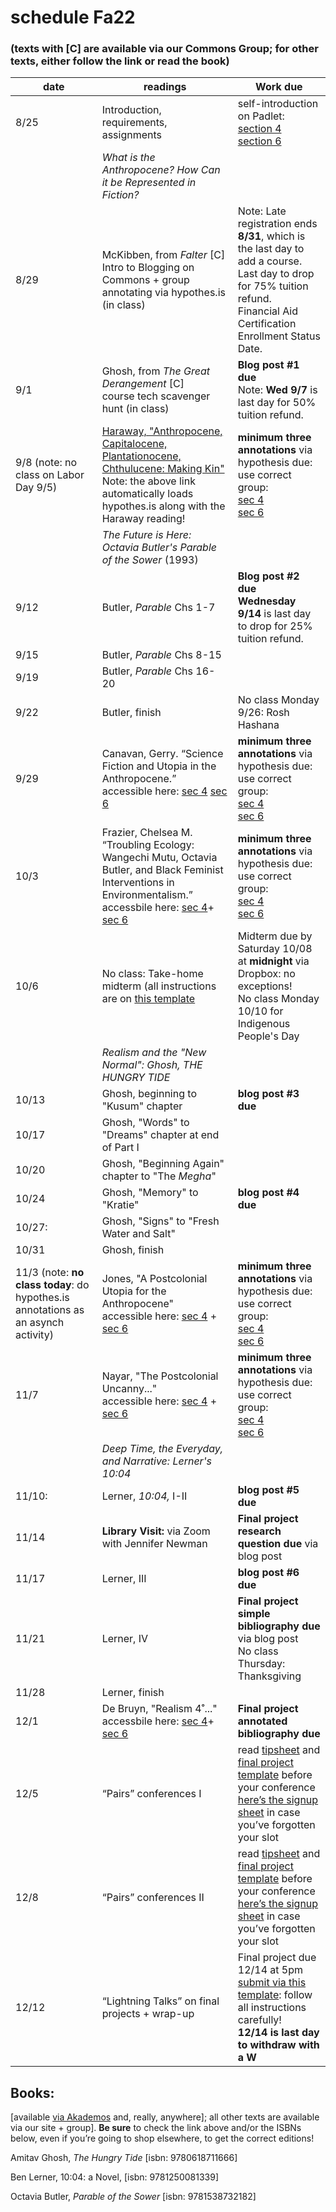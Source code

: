# schedule Fa22


### (texts with [C] are available via our Commons Group; for other texts, either follow the link or read the book)
| **date**                                | **readings**                                                                                                                                                                                                                                                                                                                                                                                                      | **Work due**                                                                                                                                                                                                                                                                                                                                                                                                                                            |
| --------------------------------------- | ----------------------------------------------------------------------------------------------------------------------------------------------------------------------------------------------------------------------------------------------------------------------------------------------------------------------------------------------------------------------------------------------------------------- | ------------------------------------------------------------------------------------------------------------------------------------------------------------------------------------------------------------------------------------------------------------------------------------------------------------------------------------------------------------------------------------------------------------------------------------------------------- |
| 8/25                                    | Introduction, requirements, assignments                                                                                                                                                                                                                                                                                                                                                                           | self-introduction on Padlet: <br>[section 4](https://huntercollege68.padlet.org/jallred/378c4b98g5shuuu9) <br>[section 6](https://huntercollege68.padlet.org/jallred/d3pugybeb7y2ksm3)                                                                                                                                                                                                                                                                                                                                                                                                                             |
|                                         | *What is the Anthropocene? How Can it be Represented in Fiction?*                                                                                                                                                                                                                                                                                                                                   |                                                                                                                                                                                                                                                                                                                                                                                                                                                         |
| 8/29                                    | McKibben, from *Falter* [C] <br>Intro to Blogging on Commons + group annotating via hypothes.is (in class)                                                                                                                             | Note: Late registration ends **8/31**, which is the last day to add a course. <br>Last day to drop for 75% tuition refund. <br>Financial Aid Certification Enrollment Status Date.                                                                                                                                                                                                                                                                               |
| 9/1                                     | Ghosh, from *The Great Derangement* [C]<br>course tech scavenger hunt (in class)                                                                                                                                                                                    | **Blog post #1 due**<br>Note: **Wed 9/7** is last day for 50% tuition refund.                                                                                                                                                                                                                                                                                                                                                                               |
| 9/8 (note: no class on Labor Day 9/5)  | [Haraway, "Anthropocene, Capitalocene, Plantationocene, Chthulucene: Making Kin"](https://via.hypothes.is/https://read.dukeupress.edu/environmental-humanities/article/6/1/159/8110/Anthropocene-Capitalocene-Plantationocene)<br>Note: the above link automatically loads hypothes.is along with the Haraway reading!                                                                                                                                                                                                                                                                         |**minimum three annotations** via hypothesis due: <br>use correct group:<br>[sec 4](https://hypothes.is/groups/k72kZo7r/allred252fa22s4)<br>[sec 6](https://hypothes.is/groups/k72kZo7r/allred252fa22s6)                                                                                                                                                                                                                                                                                                                                                                                                                                                        |
|                                         | *The Future is Here: Octavia Butler's Parable of the Sower* (1993)                                                                                                                                                                                                                                                                                                                                                                     |                                                                                                                                                                                                                                                                                                                                                                                                                                                         |
| 9/12                                    | Butler, *Parable* Chs 1-7| **Blog post #2 due**<br>**Wednesday 9/14** is last day to drop for 25% tuition refund.                                                                                                                                                                                                                                                                                                                                                                            |
| 9/15                                    | Butler, *Parable* Chs 8-15                                                                                                                                                                                                                                                                                                                                                                                        |                                                                                                                                                                                                                                                                                                                                                                                                                                                         |
| 9/19                                    | Butler, *Parable* Chs 16-20                                                                                                                                                                                                                                                                                                                                                                                    |                                                                                                                                                                                                                                                                                                                                                                                                                                                         |
| 9/22                                    | Butler, finish| No class Monday 9/26: Rosh Hashana                                                                                                                                                                                                                                                                                                                                                                                       |                                                                                                                                                                                                                                                                                                                                                                                                                                                         |
| 9/29                | Canavan, Gerry. “Science Fiction and Utopia in the Anthropocene.” <br> accessible here: [sec 4](https://engl252fa22s4.commons.gc.cuny.edu/etexts/canavanscience-fiction-and-utopia-in-the-anthropocene/) [sec 6](https://engl252fa22s6.commons.gc.cuny.edu/etexts/canavan-science-fiction-and-utopia-in-the-anthropocene/)                                                                                                                                                                                                                                                                                                                                                                                        |**minimum three annotations** via hypothesis due: <br>use correct group:<br>[sec 4](https://hypothes.is/groups/k72kZo7r/allred252fa22s4)<br>[sec 6](https://hypothes.is/groups/k72kZo7r/allred252fa22s6)                                                                                                                                                                                                                                                                                                                                                                                                                                                        |
| 10/3                 | Frazier, Chelsea M. “Troubling Ecology: Wangechi Mutu, Octavia Butler, and Black Feminist Interventions in Environmentalism.”<br> accessbile here: [sec 4](https://engl252fa22s4.commons.gc.cuny.edu/frazier-troubling-ecology/)+ [sec 6](https://engl252fa22s6.commons.gc.cuny.edu/frazier-troubling-ecology/)                                                                                                                                                                                                                                                                                                                                                                                          | **minimum three annotations** via hypothesis due: <br>use correct group:<br>[sec 4](https://hypothes.is/groups/k72kZo7r/allred252fa22s4)<br>[sec 6](https://hypothes.is/groups/k72kZo7r/allred252fa22s6)                                                                                                                                                                                                                                                                                                                                                                                                |
| 10/6                                    | No class: Take-home midterm (all instructions are on [this template](https://www.dropbox.com/s/ba1gqde2rouws01/midterm%20template.docx?dl=0)                                                                                                                                                                                                                                                                                                                                                           | Midterm due by Saturday 10/08 at **midnight** via Dropbox: no exceptions!                                                                                                                                                                                                                                                                                                                                                                                 <br>No class Monday 10/10 for Indigenous People's Day                                                                                                                                                                                                                                                                                                                                                                                                          |                                                                                                                                                                                                                                                                                                                                                                                                                                                         |
|                                       |       *Realism and the "New Normal": Ghosh, THE HUNGRY TIDE*                                                                                                                                                                                                                                                                                                                                                                                             |
|    10/13               | Ghosh, beginning to "Kusum" chapter| **blog post #3 due**
|   10/17                                 | Ghosh, "Words" to "Dreams" chapter at end of Part I| |
|10/20 |           Ghosh, "Beginning Again" chapter to "The *Megha*"                                                                                                                                                                                                                                                                                                                                                                                                                                             |
| 10/24                                   | Ghosh, "Memory" to "Kratie"                                                                                                                                                                                                                                                                                                                                                          | **blog post #4 due**                                                                                                                                                                                                                                                                                                                                                                                                                                                        |
| 10/27: | Ghosh, "Signs" to "Fresh Water and Salt"                                                                                                                                                                                                                                                                                                                                                                            |                                                                                                                                                                                                                                                                                                                                                                                          |
| 10/31                                   | Ghosh, finish                                                                                                                                                                                                                                                                                                                                                                                |                                                                                                                                                                                                                                                                                                                                                                                                                                                         |
| 11/3 (note: **no class today**: do hypothes.is annotations as an asynch activity)                                   | Jones, "A Postcolonial Utopia for the Anthropocene"<br> accessible here: [sec 4](https://engl252fa22s4.commons.gc.cuny.edu/jones/) + [sec 6](https://engl252fa22s6.commons.gc.cuny.edu/jones/)                                                                                                                                                             | **minimum three annotations** via hypothesis due: <br>use correct group:<br>[sec 4](https://hypothes.is/groups/k72kZo7r/allred252fa22s4)<br>[sec 6](https://hypothes.is/groups/k72kZo7r/allred252fa22s6)                                                                                                                                                                                                                                                                                                                                                                                                                                                           |
| 11/7                                    | Nayar, "The Postcolonial Uncanny..."<br> accessible here: [sec 4](https://engl252fa22s4.commons.gc.cuny.edu/nayar-the-postcolonial-uncanny/) + [sec 6](https://engl252fa22s6.commons.gc.cuny.edu/nayar-the-postcolonial-uncanny/)                                                                                                                                                                                     | **minimum three annotations** via hypothesis due: <br>use correct group:<br>[sec 4](https://hypothes.is/groups/k72kZo7r/allred252fa22s4)<br>[sec 6](https://hypothes.is/groups/k72kZo7r/allred252fa22s6)                                                                                                                                                                                                                                                                                                                                                                                                                                                       |
|                                         | *Deep Time, the Everyday, and Narrative: Lerner's 10:04*                                                                                                                                                                                                                                                                                                                                                      |                                                                                                                                                                                                                                                                                                                                                                                                                                                         |
| 11/10:                   | Lerner, *10:04,* I-II                                                                                                                                                                                                  | **blog post #5 due**                                                                                                                                                                                                                                                                                                                                                                               |
| 11/14                                    | **Library Visit:** via Zoom with Jennifer Newman                                                                                                                                                                                                                                                                                                                                                                  | **Final project research question due** via blog post                                                                                                                                                                                                                                                                                                                                                                                                       |
| 11/17                | Lerner, III | **blog post #6 due**                                                                                                                                                                                                                                                                                                                                                                     |
| 11/21                                   | Lerner, IV                                                                                                                                                                                                                                                                                                                                                                                        | **Final project simple bibliography due** via blog post <br>No class Thursday: Thanksgiving                                                                                                                                                                                                                                                                                                                                                                                                    |
| 11/28                | Lerner, finish                                                         |                                                                                                                                                                                                                                                                                                                                                                                                                   |
| 12/1                                   | De Bruyn, "Realism 4˚..."<br> accessbile here: [sec 4](https://engl252fa22s4.commons.gc.cuny.edu/de-bruyn-realism-4%cb%9a-objects-weather-and-infrastructure/)+ [sec 6](https://engl252fa22s6.commons.gc.cuny.edu/de-bruyn-realism-4%cb%9a-objects-weather-and-infrastructure/)                                                                                                                                                                                                                                                                                                                          | **Final project annotated bibliography due**                                                                                                                                                                                                                                                                                                                                                                                                                |
| 12/5                                   | “Pairs” conferences I                                                                                                                                                                                                                                                                                                                                                                                             | read [tipsheet](https://www.dropbox.com/scl/fi/x4mnea9ee7afhurw5yfle/Pairs-Conferences-Tipsheet.paper?dl=0&rlkey=ypdg373lnvpe27p5uqm6r5i4p)  and [final project template](https://www.dropbox.com/s/3bnrb8jp8rw2qfg/final-project-template-word.docx?dl=0) before your conference<br>[here’s the signup sheet](https://docs.google.com/spreadsheets/d/1sJG0XuXA02rpE5l4brnXEEozR2-FlCTwOxmqbqCK9jw/edit?usp=sharing) in case you’ve forgotten your slot |
| 12/8                                    | “Pairs” conferences II                                                                                                                                                                                                                                                                                                                                                                                            | read [tipsheet](https://www.dropbox.com/scl/fi/x4mnea9ee7afhurw5yfle/Pairs-Conferences-Tipsheet.paper?dl=0&rlkey=ypdg373lnvpe27p5uqm6r5i4p)  and [final project template](https://www.dropbox.com/s/3bnrb8jp8rw2qfg/final-project-template-word.docx?dl=0) before your conference<br>[here’s the signup sheet](https://docs.google.com/spreadsheets/d/1sJG0XuXA02rpE5l4brnXEEozR2-FlCTwOxmqbqCK9jw/edit?usp=sharing) in case you’ve forgotten your slot |
| 12/12                                    | “Lightning Talks” on final projects + wrap-up                                                                                                                                                                                                                                                                                                                                                                     | Final project due 12/14 at 5pm<br>[submit via this template](https://www.dropbox.com/s/3bnrb8jp8rw2qfg/final-project-template-word.docx?dl=0): follow all instructions carefully!  <br>**12/14 is last day to withdraw with a W**                                                                                                                                                                                                                             |


## Books:

[available [via Akademos](http://hunter.textbookx.com/institutional/index.php?action=browse#books/2337522/) and, really, anywhere]; all other texts are available via our site + group]. **Be sure** to check the link above and/or the ISBNs below, even if you’re going to shop elsewhere, to get the correct editions!

Amitav Ghosh, *The Hungry Tide* [isbn: 9780618711666]

Ben Lerner, 10:04: a Novel, [isbn: 9781250081339]

Octavia Butler, *Parable of the Sower* [isbn: 9781538732182]



